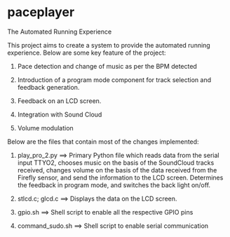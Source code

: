 paceplayer
==========

The Automated Running Experience


This project aims to create a system to provide the automated running experience. Below are some key feature of the project:

1. Pace detection and change of music as per the BPM detected

2. Introduction of a program mode component for track selection and feedback generation.

3. Feedback on an LCD screen.

4. Integration with Sound Cloud

5. Volume modulation



Below are the files that contain most of the changes implemented:

1. play_pro_2.py ==> Primary Python file which reads data from the serial input TTYO2, chooses music on the basis of the SoundCloud tracks received, changes volume on the basis of the data received from the Firefly sensor, and send the information to the LCD screen. Determines the feedback in program mode, and switches the back light on/off.

2. stlcd.c; glcd.c ==> Displays the data on the LCD screen.

3. gpio.sh ==> Shell script to enable all the respective GPIO pins

4. command_sudo.sh ==> Shell script to enable serial communication
